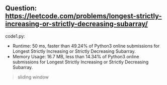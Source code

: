 ## Question: https://leetcode.com/problems/longest-strictly-increasing-or-strictly-decreasing-subarray/

code1.py:
* Runtime: 50 ms, faster than 49.24% of Python3 online submissions for Longest Strictly Increasing or Strictly Decreasing Subarray.
* Memory Usage: 16.7 MB, less than 14.34% of Python3 online submissions for Longest Strictly Increasing or Strictly Decreasing Subarray.
> sliding window